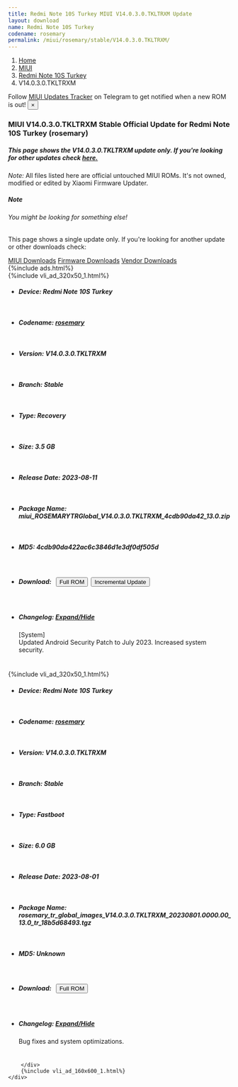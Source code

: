 ```yaml
---
title: Redmi Note 10S Turkey MIUI V14.0.3.0.TKLTRXM Update
layout: download
name: Redmi Note 10S Turkey
codename: rosemary
permalink: /miui/rosemary/stable/V14.0.3.0.TKLTRXM/
---
```

<nav aria-label="breadcrumb">
    <ol class="breadcrumb">
        <li class="breadcrumb-item"><a href="/">Home</a></li>
        <li class="breadcrumb-item"><a href="/miui/">MIUI</a></li>
        <li class="breadcrumb-item"><a href="/miui/rosemary/">Redmi Note 10S Turkey</a></li>
        <li class="breadcrumb-item active" aria-current="page">V14.0.3.0.TKLTRXM</li>
    </ol>
</nav>
<div class="alert alert-primary alert-dismissible fade show" role="alert">
    Follow <a href="https://t.me/MIUIUpdatesTracker" class="alert-link">MIUI Updates Tracker</a> on Telegram to get
    notified when a new ROM is out!
    <button type="button" class="close" data-dismiss="alert" aria-label="Close">
        <span aria-hidden="true">&times;</span>
    </button>
</div>
<div class="col-12 mx-auto">
    <h3 class="title bg-light p-2 rounded">MIUI V14.0.3.0.TKLTRXM Stable Official Update for Redmi Note 10S Turkey (rosemary)</h3>
    <h5>This page shows the V14.0.3.0.TKLTRXM update only. If you're looking for other updates check
        <a href="/miui/rosemary/">here.</a></h5>
    <p><i>Note: </i>All files listed here are official untouched MIUI ROMs.
        It's not owned, modified or edited by Xiaomi Firmware Updater.</p>
    <div class="card">
        <div class="card-body">
            <h5 class="card-title">Note</h5>
            <h6 class="card-subtitle mb-2 text-muted">You might be looking for something else!</h6>
            <p class="card-text">This page shows a single update only.
                If you're looking for another update or other downloads check:</p>
            <a href="/miui/" class="card-link">MIUI Downloads</a>
            <a href="/firmware/" class="card-link">Firmware Downloads</a>
            <a href="/vendor/" class="card-link">Vendor Downloads</a>
        </div>
    </div>
    {%include ads.html%}
    <div class="row justify-content-center">
        <div class="col-10" id="downloads">
                    <div class="card card-body">
            {%include vli_ad_320x50_1.html%}
            <ul class="list-unstyled">
                <li style="padding-bottom: 10px;">
                    <h5><b>Device: </b>Redmi Note 10S Turkey</h5>
                </li>
                <li style="padding-bottom: 10px;">
                    <h5><b>Codename: </b> <a href="/miui/rosemary/" target="_blank">rosemary</a> </h5>
                </li>
                <li style="padding-bottom: 10px;">
                    <h5><b>Version: </b>V14.0.3.0.TKLTRXM</h5>
                </li>
                <li style="padding-bottom: 10px;">
                    <h5><b>Branch: </b>Stable</h5>
                </li>
                <li style="padding-bottom: 10px;">
                    <h5><b>Type: </b>Recovery</h5>
                </li>
                <li style="padding-bottom: 10px;">
                    <h5><b>Size: </b>3.5 GB</h5>
                </li>
                <li style="padding-bottom: 10px;">
                    <h5><b>Release Date: </b>2023-08-11</h5>
                </li>
                <li style="padding-bottom: 10px;">
                    <h5><b>Package Name: </b><span id="filename" class="text-dark">miui_ROSEMARYTRGlobal_V14.0.3.0.TKLTRXM_4cdb90da42_13.0.zip</span></h5>
                </li>
                <li style="padding-bottom: 10px;">
                    <h5><b>MD5: </b><span id="md5" class="text-muted">4cdb90da422ac6c3846d1e3df0df505d</span></h5>
                </li>
                <li style="padding-bottom: 10px;">
                    <h5><b>Download: </b><button type="button" id="download" class="btn btn-primary" style="margin: 7px;"
                            onclick="window.open('https://bigota.d.miui.com/V14.0.3.0.TKLTRXM/miui_ROSEMARYTRGlobal_V14.0.3.0.TKLTRXM_4cdb90da42_13.0.zip', '_blank');"><i class="fa fa-download"></i> Full ROM</button><button type="button" id="incremental_download" class="btn btn-warning" onclick="window.open('https://bigota.d.miui.com/V14.0.3.0.TKLTRXM/miui-blockota-rosemary_tr_global-V14.0.2.0.TKLTRXM-V14.0.3.0.TKLTRXM-222251c33d-13.0.zip', '_blank');"><i class="fa fa-download"></i> Incremental Update</button></h5>
                </li>
                <li style="padding-bottom: 10px;">
                    <h5><b>Changelog: </b><a href="#rosemary_1_changelog" data-toggle="collapse" role="button"
                            aria-expanded="false" aria-controls="rosemary_1_changelog"> <i class="fa fa-arrow-down"
                                aria-hidden="true"></i> Expand/Hide</a></h5>
                    <div class="collapse" id="rosemary_1_changelog">
                        <p id="changelog_text">[System]<br>Updated Android Security Patch to July 2023. Increased system security.</p>
                    </div>
                </li>
            </ul>
        </div>
        <div class="card card-body">
            {%include vli_ad_320x50_1.html%}
            <ul class="list-unstyled">
                <li style="padding-bottom: 10px;">
                    <h5><b>Device: </b>Redmi Note 10S Turkey</h5>
                </li>
                <li style="padding-bottom: 10px;">
                    <h5><b>Codename: </b> <a href="/miui/rosemary/" target="_blank">rosemary</a> </h5>
                </li>
                <li style="padding-bottom: 10px;">
                    <h5><b>Version: </b>V14.0.3.0.TKLTRXM</h5>
                </li>
                <li style="padding-bottom: 10px;">
                    <h5><b>Branch: </b>Stable</h5>
                </li>
                <li style="padding-bottom: 10px;">
                    <h5><b>Type: </b>Fastboot</h5>
                </li>
                <li style="padding-bottom: 10px;">
                    <h5><b>Size: </b>6.0 GB</h5>
                </li>
                <li style="padding-bottom: 10px;">
                    <h5><b>Release Date: </b>2023-08-01</h5>
                </li>
                <li style="padding-bottom: 10px;">
                    <h5><b>Package Name: </b><span id="filename" class="text-dark">rosemary_tr_global_images_V14.0.3.0.TKLTRXM_20230801.0000.00_13.0_tr_18b5d68493.tgz</span></h5>
                </li>
                <li style="padding-bottom: 10px;">
                    <h5><b>MD5: </b><span id="md5" class="text-muted">Unknown</span></h5>
                </li>
                <li style="padding-bottom: 10px;">
                    <h5><b>Download: </b><button type="button" id="download" class="btn btn-primary" style="margin: 7px;"
                            onclick="window.open('https://bigota.d.miui.com/V14.0.3.0.TKLTRXM/rosemary_tr_global_images_V14.0.3.0.TKLTRXM_20230801.0000.00_13.0_tr_18b5d68493.tgz', '_blank');"><i class="fa fa-download"></i> Full ROM</button></h5>
                </li>
                <li style="padding-bottom: 10px;">
                    <h5><b>Changelog: </b><a href="#rosemary_2_changelog" data-toggle="collapse" role="button"
                            aria-expanded="false" aria-controls="rosemary_2_changelog"> <i class="fa fa-arrow-down"
                                aria-hidden="true"></i> Expand/Hide</a></h5>
                    <div class="collapse" id="rosemary_2_changelog">
                        <p id="changelog_text">Bug fixes and system optimizations.</p>
                    </div>
                </li>
            </ul>
        </div>

        </div>
        {%include vli_ad_160x600_1.html%}
    </div>
</div>
